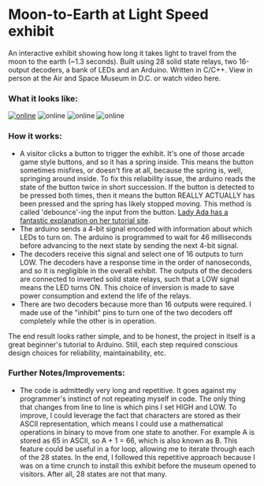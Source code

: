 # Moon-to-Earth at Light Speed exhibit
An interactive exhibit showing how long it takes light to travel from the moon to the earth (~1.3 seconds). Built using 28 solid state relays, two 16-output decoders, a bank of LEDs and an Arduino. Written in C/C++. View in person at the Air and Space Museum in D.C. or watch video here.

### What it looks like:
[![online](http://img.youtube.com/vi/TEhxe4j1OAY/0.jpg)](https://youtu.be/TEhxe4j1OAY)
![online](https://github.com/zjin666/NASM-Internship-2015/blob/master/Moon-to-Earth/IMG_0862.JPG)
![online](https://github.com/zjin666/NASM-Internship-2015/blob/master/Moon-to-Earth/IMG_7341.JPG)
![online](https://github.com/zjin666/NASM-Internship-2015/blob/master/Moon-to-Earth/IMG_7352.JPG)

### How it works:
* A visitor clicks a button to trigger the exhibit. It's one of those arcade game style buttons, and so it has a spring inside. This means the button sometimes misfires, or doesn't fire at all, because the spring is, well, springing around inside. To fix this reliability issue, the arduino reads the state of the button twice in short succession. If the button is detected to be pressed both times, then it means the button REALLY ACTUALLY has been pressed and the spring has likely stopped moving. This method is called 'debounce'-ing the input from the button. [Lady Ada has a fantastic explanation on her tutorial site](http://www.ladyada.net/learn/arduino/lesson5.html).
* The arduino sends a 4-bit signal encoded with information about which LEDs to turn on. The arduino is programmed to wait for 46 milliseconds before advancing to the next state by sending the next 4-bit signal. 
* The decoders receive this signal and select one of 16 outputs to turn LOW. The decoders have a response time in the order of nanoseconds, and so it is negligible in the overall exhibit. The outputs of the decoders are connected to inverted solid state relays, such that a LOW signal means the LED turns ON. This choice of inversion is made to save power consumption and extend the life of the relays. 
* There are two decoders because more than 16 outputs were required. I made use of the "inhibit" pins to turn one of the two decoders off completely while the other is in operation. 

The end result looks rather simple, and to be honest, the project in itself is a great beginner's tutorial to Arduino. Still, each step required conscious design choices for reliability, maintainability, etc. 

### Further Notes/Improvements:
* The code is admittedly very long and repetitive. It goes against my programmer's instinct of not repeating myself in code. The only thing that changes from line to line is which pins I set HIGH and LOW.
To improve, I could leverage the fact that characters are stored as their ASCII representation, which means I could use a mathematical operations in binary to move from one state to another. For example A is stored as 65 in ASCII, so A + 1 = 66, which is also known as B. 
This feature could be useful in a for loop, allowing me to iterate through each of the 28 states. 
In the end, I followed this repetitive approach because I was on a time crunch to install this exhibit before the museum opened to visitors. After all, 28 states are not that many.
